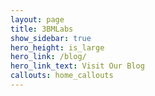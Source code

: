 ```yaml
---
layout: page
title: 3BMLabs
show_sidebar: true
hero_height: is_large
hero_link: /blog/
hero_link_text: Visit Our Blog
callouts: home_callouts
---
```

